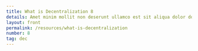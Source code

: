```yaml
---
title: What is Decentralization 8
details: Amet minim mollit non deserunt ullamco est sit aliqua dolor do amet sint. Velit officia consequat duis enim velit mollit. Exercitation ven
layout: front
permalink: /resources/what-is-decentralization
number: 8
tag: dec
---
```

